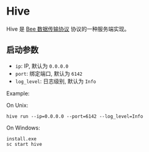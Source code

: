 # Hive

Hive 是 [Bee 数据传输协议](../codec/README.md) 协议的一种服务端实现。 

## 启动参数

- `ip`: IP, 默认为 `0.0.0.0`
- `port`: 绑定端口, 默认为 `6142`
- `log_level`: 日志级别, 默认为 `Info`

Example: 


On Unix: 
```shell
hive run --ip=0.0.0.0 --port=6142 --log_level=Info
```

On Windows:
```shell
install.exe
sc start hive
```

